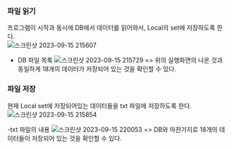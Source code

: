 ### 파일 읽기
프로그램이 시작과 동시에 DB에서 데이터를 읽어와서, Local의 set에 저장하도록 한다.
<br/>
![스크린샷 2023-09-15 215607](https://github.com/Wonjin-david/Wonjin_2023_2_project/assets/126576242/551ff281-5048-4684-a641-970619e38c78)

- DB 파일 목록
![스크린샷 2023-09-15 215729](https://github.com/Wonjin-david/Wonjin_2023_2_project/assets/126576242/b7122e65-3196-40f5-a2a3-ceaa4ab2c154)
=> 위의 실행화면의 나온 것과 동일하게 18개의 데이터가 저장되어 있는 것을 확인할 수 있다.

### 파일 저장
현재 Local set에 저장되어있는 데이터들을 txt 파일에 저장하도록 한다.
<br/>
![스크린샷 2023-09-15 215854](https://github.com/Wonjin-david/Wonjin_2023_2_project/assets/126576242/ba1d827c-8dee-46c8-89d9-b80001987f94)

-txt 파일의 내용
![스크린샷 2023-09-15 220053](https://github.com/Wonjin-david/Wonjin_2023_2_project/assets/126576242/edfb39cb-40c7-4dbe-b7d2-4cfe64e79239)
=> DB와 마찬가지로 18개의 데이터들이 저장되어 있는 것을 확인할 수 있다.
